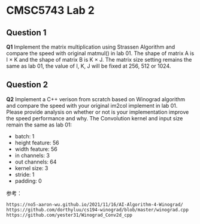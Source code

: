 # CMSC5743 Lab 2

## Question 1

**Q1** Implement the matrix multiplication using Strassen Algorithm and compare the speed with original matmul() in lab 01. The shape of matrix A is I × K and the shape of matrix B is K × J. The matrix size setting remains the same as lab 01, the value of I, K, J will be fixed at 256, 512 or 1024. 



## Question 2

**Q2** Implement a C++ verison from scratch based on Winograd algorithm and compare the speed with your original im2col implement in lab 01. Please provide analysis on whether or not is your implementation improve the speed performance and why. The Convolution kernel and input size remain the same as lab 01:

- batch: 1 
- height feature: 56 
- width feature: 56 
- in channels: 3 
- out channels: 64 
- kernel size: 3 
- stride: 1 
- padding: 0

参考：

```
https://no5-aaron-wu.github.io/2021/11/16/AI-Algorithm-4-Winograd/
https://github.com/dorthyluu/cs194-winograd/blob/master/winograd.cpp
https://github.com/yester31/Winograd_Conv2d_cpp
```

